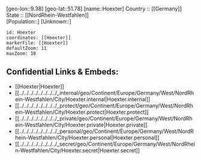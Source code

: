 ﻿---
location: [51.78,9.38] 
mapzoom: [7,12] 
mapmarker: city 
type: City
tags:
- geo/City


SpocWebEntityId: 31082
isDeleted: false
confidential: public

---
[geo-lon::9.38] 
[geo-lat::51.78] 
[name::Hoexter] 
Country :: [[Germany]]  
State :: [[NordRhein-Westfahlen]]  
[Population::] 
[Unknown::] 


```leaflet
id: Hoexter
coordinates: [[Hoexter]] 
markerFile: [[Hoexter]] 
defaultZoom: 11 
maxZoom: 18
```


## Confidential Links & Embeds: 
- [[Hoexter|Hoexter]]  
- [[../../../../../../../../_internal/geo/Continent/Europe/Germany/West/NordRhein-Westfahlen/City/Hoexter.internal|Hoexter.internal]] 
- [[../../../../../../../../_protect/geo/Continent/Europe/Germany/West/NordRhein-Westfahlen/City/Hoexter.protect|Hoexter.protect]] 
- [[../../../../../../../../_private/geo/Continent/Europe/Germany/West/NordRhein-Westfahlen/City/Hoexter.private|Hoexter.private]] 
- [[../../../../../../../../_personal/geo/Continent/Europe/Germany/West/NordRhein-Westfahlen/City/Hoexter.personal|Hoexter.personal]] 
- [[../../../../../../../../_secret/geo/Continent/Europe/Germany/West/NordRhein-Westfahlen/City/Hoexter.secret|Hoexter.secret]] 
